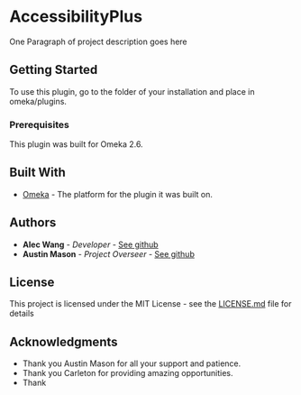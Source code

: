 # AccessibilityPlus

One Paragraph of project description goes here

## Getting Started

To use this plugin, go to the folder of your installation and place in omeka/plugins.

### Prerequisites

This plugin was built for Omeka 2.6.

## Built With

* [Omeka](https://github.com/omeka/Omeka/) - The platform for the plugin it was built on.

## Authors

* **Alec Wang** - *Developer* - [See github](https://github.com/alexanderlewis99)
* **Austin Mason** - *Project Overseer* - [See github](https://github.com/apjmason)


## License

This project is licensed under the MIT License - see the [LICENSE.md](LICENSE.md) file for details

## Acknowledgments

* Thank you Austin Mason for all your support and patience.
* Thank you Carleton for providing amazing opportunities.
* Thank
